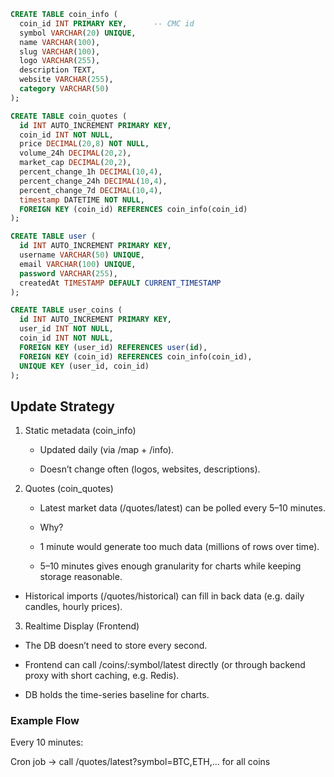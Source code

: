 ``` sql
CREATE TABLE coin_info (
  coin_id INT PRIMARY KEY,      -- CMC id
  symbol VARCHAR(20) UNIQUE,
  name VARCHAR(100),
  slug VARCHAR(100),
  logo VARCHAR(255),
  description TEXT,
  website VARCHAR(255),
  category VARCHAR(50)
);

CREATE TABLE coin_quotes (
  id INT AUTO_INCREMENT PRIMARY KEY,
  coin_id INT NOT NULL,
  price DECIMAL(20,8) NOT NULL,
  volume_24h DECIMAL(20,2),
  market_cap DECIMAL(20,2),
  percent_change_1h DECIMAL(10,4),
  percent_change_24h DECIMAL(10,4),
  percent_change_7d DECIMAL(10,4),
  timestamp DATETIME NOT NULL,
  FOREIGN KEY (coin_id) REFERENCES coin_info(coin_id)
);

CREATE TABLE user (
  id INT AUTO_INCREMENT PRIMARY KEY,
  username VARCHAR(50) UNIQUE,
  email VARCHAR(100) UNIQUE,
  password VARCHAR(255),
  createdAt TIMESTAMP DEFAULT CURRENT_TIMESTAMP
);

CREATE TABLE user_coins (
  id INT AUTO_INCREMENT PRIMARY KEY,
  user_id INT NOT NULL,
  coin_id INT NOT NULL,
  FOREIGN KEY (user_id) REFERENCES user(id),
  FOREIGN KEY (coin_id) REFERENCES coin_info(coin_id),
  UNIQUE KEY (user_id, coin_id)
);

```

## Update Strategy

1. Static metadata (coin_info)

   - Updated daily (via /map + /info).

   - Doesn’t change often (logos, websites, descriptions).

2. Quotes (coin_quotes)

   - Latest market data (/quotes/latest) can be polled every 5–10 minutes.

   - Why?

    - 1 minute would generate too much data (millions of rows over time).

    - 5–10 minutes gives enough granularity for charts while keeping storage reasonable.

  - Historical imports (/quotes/historical) can fill in back data (e.g. daily candles, hourly prices).

3. Realtime Display (Frontend)

  - The DB doesn’t need to store every second.

  - Frontend can call /coins/:symbol/latest directly (or through backend proxy with short caching, e.g. Redis).

  - DB holds the time-series baseline for charts.


### Example Flow

Every 10 minutes:

Cron job → call /quotes/latest?symbol=BTC,ETH,... for all coins
